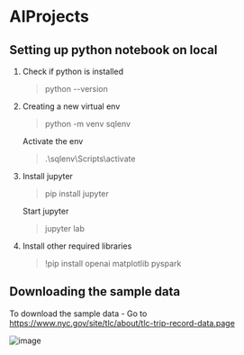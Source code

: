 # AIProjects

## Setting up python notebook on local
1. Check if python is installed
   > python --version

2. Creating a new virtual env
   > python -m venv sqlenv
   
   Activate the env 
   >.\sqlenv\Scripts\activate

3. Install jupyter
   > pip install jupyter
   
   Start jupyter
   > jupyter lab
4. Install other required libraries
   > !pip install openai matplotlib pyspark


## Downloading the sample data
To download the sample data -  Go to https://www.nyc.gov/site/tlc/about/tlc-trip-record-data.page

![image](https://github.com/user-attachments/assets/81821bac-8da9-4ad1-81e0-426a8f5ef35f)
